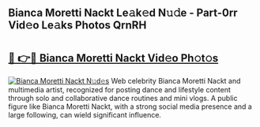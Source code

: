 ## Bianca Moretti Nackt Le𝚊k𝚎d N𝚞𝚍e - Part-0rr Vid𝚎o Le𝚊ks Photos QrnRH

# <h2><a href="http://fb1kq8.evod.top/?m=Bianca+Moretti+Nackt">🔗 👉🔴 Bianca Moretti Nackt Vid𝚎o Ph𝚘t𝚘s</a></h2>

[![Bianca Moretti Nackt N𝚞d𝚎s](https://i.imgur.com/8V9OHl7.gif)](http://fb1kq8.evod.top/?m=Bianca+Moretti+Nackt)
Web celebrity Bianca Moretti Nackt and multimedia artist, recognized for posting dance and lifestyle content through solo and collaborative dance routines and mini vlogs. A public figure like Bianca Moretti Nackt, with a strong social media presence and a large following, can wield significant influence. 
